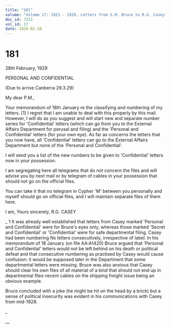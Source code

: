 ```yaml
---
title: "181"
volume: "Volume 17: 1923 - 1929, Letters from S.M. Bruce to R.G. Casey"
doc_id: 7312
vol_id: 17
date: 1929-02-28
---
```


# 181

28th February, 1929

PERSONAL AND CONFIDENTIAL

(Due to arrive Canberra 29.3.29)

My dear P.M.,

Your memorandum of 18th January re the classifying and numbering of my letters. [1] I regret that I am unable to deal with this properly by this mail. However, I will do as you suggest and will start new and separate number series for 'Confidential' letters (which can go from you to the External Affairs Department for perusal and filing) and the 'Personal and Confidential' letters (for your own eye). As far as concerns the letters that you now have, all 'Confidential' letters can go to the External Affairs Department but none of the 'Personal and Confidential'.

I will send you a list of the new numbers to be given to 'Confidential' letters now in your possession.

I am segregating here all telegrams that do not concern the files and will advise you by next mail or by telegram of cables in your possession that should not go on the official files.

You can take it that no telegram in Cypher 'M' between you personally and myself should go on official files, and I will maintain separate files of them here.

I am, Yours sincerely, R.G. CASEY 

_ 1 It was already well established that letters from Casey marked 'Personal and Confidential' were for Bruce's eyes only, whereas those marked 'Secret and Confidential' or 'Confidential' were for safe departmental filing. Casey had been numbering Ns letters consecutively, irrespective of label. In his memorandum of 18 January (on file AA:A1420) Bruce argued that 'Personal and Confidential' letters would not be left behind on his death or political defeat and that consecutive numbering as practised by Casey would cause confusion: it would be supposed later in the Department that some departmental letters were missing. Bruce was also anxious that Casey should clear his own files of all material of a kind that should not end up in departmental files-recent cables on the shipping freight issue being an obvious example.

Bruce concluded with a joke (he might be hit on the head by a brick) but a sense of political insecurity was evident in his communications with Casey from mid-1928.

_

__

